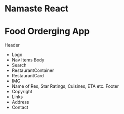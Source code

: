 # Namaste React

# Food Orderging App

Header
- Logo
- Nav Items
Body
 - Search
 - RestaurantContainer
 - RestaurantCard
 - IMG
 - Name of Res, Star Ratings, Cuisines, ETA etc.
Footer
 - Copyright
 - Links
 - Address
 - Contact